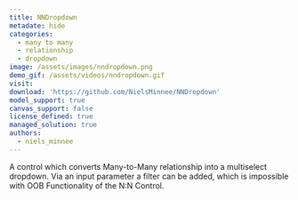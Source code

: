 ```yaml
---
title: NNDropdown
metadate: hide
categories:
  - many to many
  - relationship
  - dropdown
image: /assets/images/nndropdown.png
demo_gif: /assets/videos/nndropdown.gif
visit: 
download: 'https://github.com/NielsMinnee/NNDropdown'
model_support: true
canvas_support: false
license_defined: true
managed_solution: true
authors:
  - niels_minnee
---
```

A control which converts Many-to-Many relationship into a multiselect dropdown. Via an input parameter a filter can be added, which is impossible with OOB Functionality of the N:N Control.
